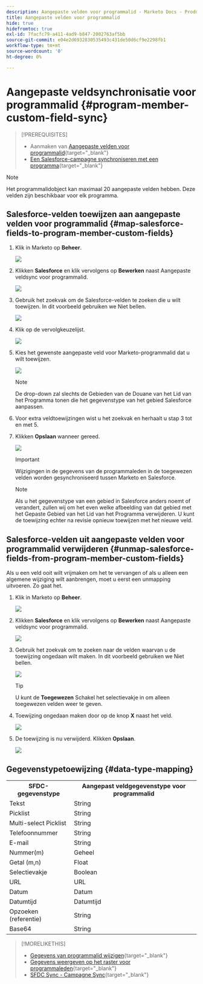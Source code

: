 ```yaml
---
description: Aangepaste velden voor programmalid - Marketo Docs - Productdocumentatie
title: Aangepaste velden voor programmalid
hide: true
hidefromtoc: true
exl-id: 7facfc79-a411-4ad9-b847-2002763af5bb
source-git-commit: e04e2d6932830535493c431de50d6cf9e2298fb1
workflow-type: tm+mt
source-wordcount: '0'
ht-degree: 0%

---
```


# Aangepaste veldsynchronisatie voor programmalid {#program-member-custom-field-sync}

>[!PREREQUISITES]
>
>* Aanmaken van [Aangepaste velden voor programmalid](/help/marketo/product-docs/core-marketo-concepts/programs/working-with-programs/program-member-custom-fields.md){target=&quot;_blank&quot;}
>* [Een Salesforce-campagne synchroniseren met een programma](/help/marketo/product-docs/core-marketo-concepts/programs/working-with-programs/sync-an-sfdc-campaign-with-a-program.md){target=&quot;_blank&quot;}


>[!NOTE]
>
>Het programmalidobject kan maximaal 20 aangepaste velden hebben. Deze velden zijn beschikbaar voor elk programma.

## Salesforce-velden toewijzen aan aangepaste velden voor programmalid {#map-salesforce-fields-to-program-member-custom-fields}

1. Klik in Marketo op **Beheer**.

   ![](assets/program-member-custom-field-sync-1.png)

1. Klikken **Salesforce** en klik vervolgens op **Bewerken** naast Aangepaste veldsync voor programmalid.

   ![](assets/program-member-custom-field-sync-2.png)

1. Gebruik het zoekvak om de Salesforce-velden te zoeken die u wilt toewijzen. In dit voorbeeld gebruiken we Niet bellen.

   ![](assets/program-member-custom-field-sync-3.png)

1. Klik op de vervolgkeuzelijst.

   ![](assets/program-member-custom-field-sync-4.png)

1. Kies het gewenste aangepaste veld voor Marketo-programmalid dat u wilt toewijzen.

   ![](assets/program-member-custom-field-sync-5.png)

   >[!NOTE]
   >
   >De drop-down zal slechts de Gebieden van de Douane van het Lid van het Programma tonen die het gegevenstype van het gebied Salesforce aanpassen.

1. Voor extra veldtoewijzingen wist u het zoekvak en herhaalt u stap 3 tot en met 5.

1. Klikken **Opslaan** wanneer gereed.

   ![](assets/program-member-custom-field-sync-6.png)

   >[!IMPORTANT]
   >
   >Wijzigingen in de gegevens van de programmaleden in de toegewezen velden worden gesynchroniseerd tussen Marketo en Salesforce.

   >[!NOTE]
   >
   >Als u het gegevenstype van een gebied in Salesforce anders noemt of verandert, zullen wij om het even welke afbeelding van dat gebied met het Gepaste Gebied van het Lid van het Programma verwijderen. U kunt de toewijzing echter na revisie opnieuw toewijzen met het nieuwe veld.

## Salesforce-velden uit aangepaste velden voor programmalid verwijderen {#unmap-salesforce-fields-from-program-member-custom-fields}

Als u een veld ooit wilt vrijmaken om het te vervangen of als u alleen een algemene wijziging wilt aanbrengen, moet u eerst een unmapping uitvoeren. Zo gaat het.

1. Klik in Marketo op **Beheer**.

   ![](assets/program-member-custom-field-sync-7.png)

1. Klikken **Salesforce** en klik vervolgens op **Bewerken** naast Aangepaste veldsync voor programmalid.

   ![](assets/program-member-custom-field-sync-8.png)

1. Gebruik het zoekvak om te zoeken naar de velden waarvan u de toewijzing ongedaan wilt maken. In dit voorbeeld gebruiken we Niet bellen.

   ![](assets/program-member-custom-field-sync-9.png)

   >[!TIP]
   >
   >U kunt de **Toegewezen** Schakel het selectievakje in om alleen toegewezen velden weer te geven.

1. Toewijzing ongedaan maken door op de knop **X** naast het veld.

   ![](assets/program-member-custom-field-sync-10.png)

1. De toewijzing is nu verwijderd. Klikken **Opslaan**.

   ![](assets/program-member-custom-field-sync-11.png)

## Gegevenstypetoewijzing {#data-type-mapping}

<table>
  <colgroup>
    <col/>
    <col/>
  </colgroup>
  <tbody>
    <tr>
      <th>SFDC-gegevenstype</th>
      <th>Aangepast veldgegevenstype voor programmalid</th>
    </tr>
    <tr>
      <td>Tekst</td>
      <td>String</td>
    </tr>
    <tr>
      <td>Picklist</td>
      <td>String</td>
    </tr>
    <tr>
      <td>Multi-select Picklist</td>
      <td>String</td>
    </tr>
    <tr>
      <td>Telefoonnummer</td>
      <td>String</td>
    </tr>
    <tr>
      <td>E-mail</td>
      <td>String</td>
    </tr>
    <tr>
      <td>Nummer(m)</td>
      <td>Geheel</td>
    </tr>
    <tr>
      <td>Getal (m,n)</td>
      <td>Float</td>
    </tr>
    <tr>
      <td>Selectievakje</td>
      <td>Boolean</td>
    </tr>
    <tr>
      <td>URL</td>
      <td>URL</td>
    </tr>
    <tr>
      <td>Datum</td>
      <td>Datum</td>
    </tr>
    <tr>
      <td>Datumtijd</td>
      <td>Datumtijd</td>
    </tr>
    <tr>
      <td>Opzoeken (referentie)</td>
      <td>String</td>
    </tr>
    <tr>
      <td>Base64</td>
      <td>String</td>
    </tr>
  </tbody>
</table>

>[!MORELIKETHIS]
>
>* [Gegevens van programmalid wijzigen](/help/marketo/product-docs/core-marketo-concepts/smart-campaigns/program-flow-actions/change-program-member-data.md){target=&quot;_blank&quot;}
>* [Gegevens weergeven op het raster voor programmaleden](/help/marketo/product-docs/core-marketo-concepts/programs/working-with-programs/manage-and-view-members.md){target=&quot;_blank&quot;}
>* [SFDC Sync - Campagne Sync](/help/marketo/product-docs/crm-sync/salesforce-sync/sfdc-sync-details/sfdc-sync-campaign-sync.md){target=&quot;_blank&quot;}

